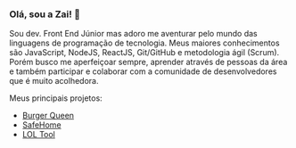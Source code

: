 ### Olá, sou a Zai! 👋

Sou dev. Front End Júnior mas adoro me aventurar pelo mundo das linguagens de programação de tecnologia. 
Meus maiores conhecimentos são JavaScript, NodeJS, ReactJS, Git/GitHub e metodologia ágil (Scrum). Porém busco me aperfeiçoar sempre, aprender através de pessoas da área e também participar e colaborar com a comunidade de desenvolvedores que é muito acolhedora.

Meus principais projetos:

* [Burger Queen](https://burgerqueen-lab004.web.app/login)
* [SafeHome](https://social-network-sap004.web.app)
* [LOL Tool](https://amandazaine.github.io/SAP004-data-lovers/src/)


<!--
**AmandaZaine/AmandaZaine** is a ✨ _special_ ✨ repository because its `README.md` (this file) appears on your GitHub profile.

Here are some ideas to get you started:

- 🔭 I’m currently working on ...
- 🌱 I’m currently learning ...
- 👯 I’m looking to collaborate on ...
- 🤔 I’m looking for help with ...
- 💬 Ask me about ...
- 📫 How to reach me: ...
- 😄 Pronouns: ...
- ⚡ Fun fact: ...
-->
